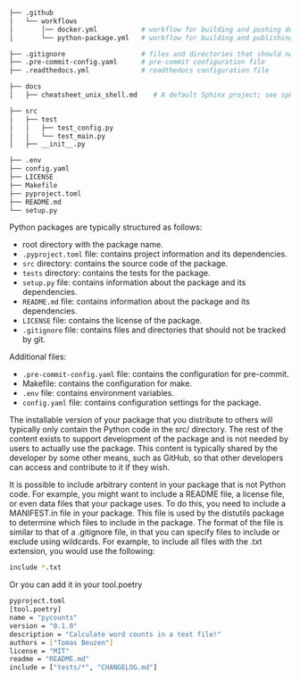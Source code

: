 ```bash
├── .github
│   └── workflows
│       │── docker.yml           # workflow for building and pushing docker image (TODO)
│       └── python-package.yml   # workflow for building and publishing python package (TODO)

├── .gitignore                   # files and directories that should not be tracked by git
├── .pre-commit-config.yaml      # pre-commit configuration file
├── .readthedocs.yml             # readthedocs configuration file

├── docs
│   ├── cheatsheet_unix_shell.md    # A default Sphinx project; see sphinx-doc.org

├── src
│   ├── test
│   │   ├── test_config.py
│   │   └── test_main.py
│   ├── __init__.py

├── .env
├── config.yaml
├── LICENSE
├── Makefile
├── pyproject.toml
├── README.md
└── setup.py
```


Python packages are typically structured as follows:
- root directory with the package name.
- `.pyproject.toml` file: contains project information and its dependencies.
- `src` directory: contains the source code of the package.
- `tests` directory: contains the tests for the package.
- `setup.py` file: contains information about the package and its dependencies.
- `README.md` file: contains information about the package and its dependencies.
- `LICENSE` file: contains the license of the package.
- `.gitignore` file: contains files and directories that should not be tracked by git.

Additional files:
- `.pre-commit-config.yaml` file: contains the configuration for pre-commit.
- Makefile: contains the configuration for make.
- `.env` file: contains environment variables.
- `config.yaml` file: contains configuration settings for the package.


The installable version of your package that you distribute to others will typically only contain the Python code in the src/ directory. The rest of the content exists to support development of the package and is not needed by users to actually use the package. This content is typically shared by the developer by some other means, such as GitHub, so that other developers can access and contribute to it if they wish.

It is possible to include arbitrary content in your package that is not Python code. For example, you might want to include a README file, a license file, or even data files that your package uses. To do this, you need to include a MANIFEST.in file in your package. This file is used by the distutils package to determine which files to include in the package. The format of the file is similar to that of a .gitignore file, in that you can specify files to include or exclude using wildcards. For example, to include all files with the .txt extension, you would use the following:

```bash
include *.txt
```

Or you can add it in your tool.poetry
```bash
pyproject.toml
[tool.poetry]
name = "pycounts"
version = "0.1.0"
description = "Calculate word counts in a text file!"
authors = ["Tomas Beuzen"]
license = "MIT"
readme = "README.md"
include = ["tests/*", "CHANGELOG.md"]


```
